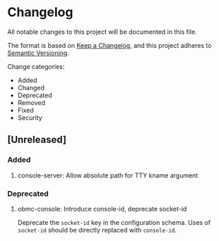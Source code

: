 # Changelog

All notable changes to this project will be documented in this file.

The format is based on [Keep a Changelog](https://keepachangelog.com/en/1.0.0/),
and this project adheres to
[Semantic Versioning](https://semver.org/spec/v2.0.0.html).

Change categories:

- Added
- Changed
- Deprecated
- Removed
- Fixed
- Security

## [Unreleased]

### Added

1. console-server: Allow absolute path for TTY kname argument

### Deprecated

1. obmc-console: Introduce console-id, deprecate socket-id

   Deprecate the `socket-id` key in the configuration schema. Uses of
   `socket-id` should be directly replaced with `console-id`.
